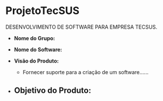 # ProjetoTecSUS

DESENVOLVIMENTO DE SOFTWARE PARA EMPRESA TECSUS.

- **Nome do Grupo:** 
- **Nome do Software:** 
- **Visão do Produto:** 
   - Fornecer suporte para a criação de um software......
  
  
 - **Objetivo do Produto:** 
   - 
  
<!--stackedit_data:
eyJoaXN0b3J5IjpbMTgyNzExNzI1Nl19
-->